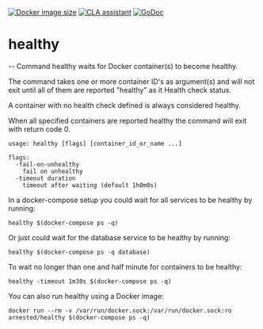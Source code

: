 [![Docker image size](https://badgen.net/docker/size/arnested/healthy)](https://hub.docker.com/r/arnested/healthy)
[![CLA assistant](https://cla-assistant.io/readme/badge/arnested/go-healthy)](https://cla-assistant.io/arnested/go-healthy)
[![GoDoc](https://godoc.org/arnested.dk/go/healthy?status.svg)](https://pkg.go.dev/arnested.dk/go/healthy)

# healthy
--
Command healthy waits for Docker container(s) to become healthy.

The command takes one or more container ID's as argument(s) and will not exit
until all of them are reported "healthy" as it Health check status.

A container with no health check defined is always considered healthy.

When all specified containers are reported healthy the command will exit with
return code 0.

    usage: healthy [flags] [container_id_or_name ...]

    flags:
      -fail-on-unhealthy
    	fail on unhealthy
      -timeout duration
    	timeout after waiting (default 1h0m0s)

In a docker-compose setup you could wait for all services to be healthy by
running:

    healthy $(docker-compose ps -q)

Or just could wait for the database service to be healthy by running:

    healthy $(docker-compose ps -q database)

To wait no longer than one and half minute for containers to be healthy:

    healthy -timeout 1m30s $(docker-compose ps -q)

You can also run healthy using a Docker image:

    docker run --rm -v /var/run/docker.sock:/var/run/docker.sock:ro arnested/healthy $(docker-compose ps -q)
